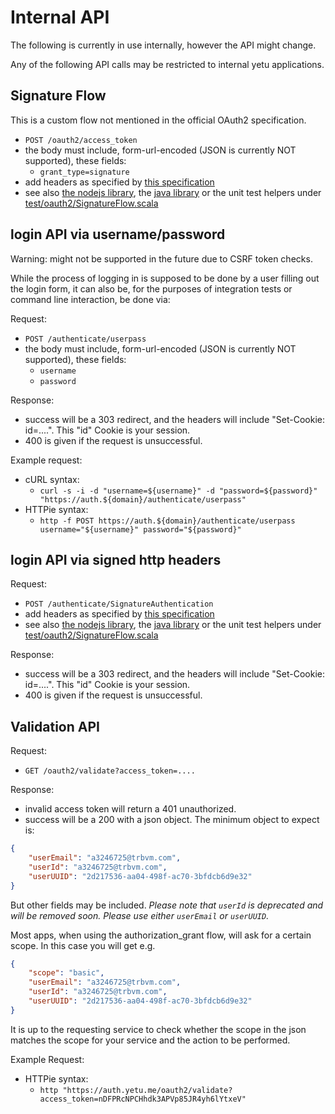# Internal API

The following is currently in use internally, however the API might change.

Any of the following API calls may be restricted to internal yetu applications.


## Signature Flow

This is a custom flow not mentioned in the official OAuth2 specification.

* `POST /oauth2/access_token`
* the body must include, form-url-encoded (JSON is currently NOT supported), these fields:
    - `grant_type=signature`
* add headers as specified by [this specification](https://github.com/joyent/node-http-signature/blob/master/http_signing.md)
* see also [the nodejs library](https://github.com/joyent/node-http-signature), the [java library](https://github.com/adamcin/httpsig-java) or the unit test helpers under [test/oauth2/SignatureFlow.scala](test/oauth2/SignatureFlow.scala)



## login API via username/password

Warning: might not be supported in the future due to CSRF token checks.

While the process of logging in is supposed to be done by a user filling out the login form, it can also be, for the purposes of integration tests or command line interaction, be done via:

Request:

* `POST /authenticate/userpass`
* the body must include, form-url-encoded (JSON is currently NOT supported), these fields:
    - `username`
    - `password`

Response:

* success will be a 303 redirect, and the headers will include "Set-Cookie: id=....". This "id" Cookie is your session.
* 400 is given if the request is unsuccessful.

Example request:

* cURL syntax:
  - `curl -s -i -d "username=${username}" -d "password=${password}" "https://auth.${domain}/authenticate/userpass"`
* HTTPie syntax:
  - `http -f POST https://auth.${domain}/authenticate/userpass username="${username}" password="${password}"`


## login API via signed http headers

Request:

* `POST /authenticate/SignatureAuthentication`
* add headers as specified by [this specification](https://github.com/joyent/node-http-signature/blob/master/http_signing.md)
* see also [the nodejs library](https://github.com/joyent/node-http-signature), the [java library](https://github.com/adamcin/httpsig-java) or the unit test helpers under [test/oauth2/SignatureFlow.scala](test/oauth2/SignatureFlow.scala)

Response:

* success will be a 303 redirect, and the headers will include "Set-Cookie: id=....". This "id" Cookie is your session.
* 400 is given if the request is unsuccessful.


## Validation API

Request:

* `GET /oauth2/validate?access_token=....`

Response:

* invalid access token will return a 401 unauthorized.
* success will be a 200 with a json object. The minimum object to expect is:

```json
{
    "userEmail": "a3246725@trbvm.com",
    "userId": "a3246725@trbvm.com",
    "userUUID": "2d217536-aa04-498f-ac70-3bfdcb6d9e32"
}
```

But other fields may be included.
*Please note that `userId` is deprecated and will be removed soon. Please use either `userEmail` or `userUUID`.*

Most apps, when using the authorization_grant flow, will ask for a certain scope. In this case you will get e.g.

```json
{
    "scope": "basic",
    "userEmail": "a3246725@trbvm.com",
    "userId": "a3246725@trbvm.com",
    "userUUID": "2d217536-aa04-498f-ac70-3bfdcb6d9e32"
}
```
It is up to the requesting service to check whether the scope in the json matches the scope for your service and the action to be performed.

Example Request:

* HTTPie syntax:
    - `http "https://auth.yetu.me/oauth2/validate?access_token=nDFPRcNPCHhdk3APVp85JR4yh6lYtxeV"`


